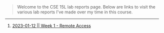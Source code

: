 > Welcome to the CSE 15L lab reports page. Below are links to visit the various lab reports I've made over my time in this course.

---
1. [2023-01-12 \|\| Week 1 - Remote Access](https://pyrotato.github.io/cse15l-lab-reports/wk1-remote-access.html)
